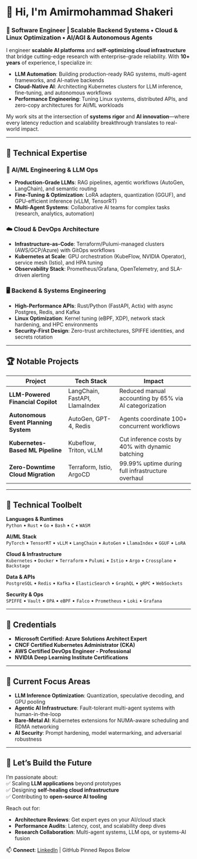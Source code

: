 # 👋 Hi, I'm Amirmohammad Shakeri

### 🚀   Software Engineer | Scalable Backend Systems • Cloud & Linux Optimization • AI/AGI & Autonomous Agents 

I engineer **scalable AI platforms** and **self-optimizing cloud infrastructure** that bridge cutting-edge research with enterprise-grade reliability. With **10+ years** of experience, I specialize in:

- **LLM Automation**: Building production-ready RAG systems, multi-agent frameworks, and AI-native backends  
- **Cloud-Native AI**: Architecting Kubernetes clusters for LLM inference, fine-tuning, and autonomous workflows  
- **Performance Engineering**: Tuning Linux systems, distributed APIs, and zero-copy architectures for AI/ML workloads  

My work sits at the intersection of **systems rigor** and **AI innovation**—where every latency reduction and scalability breakthrough translates to real-world impact.

---

## 🔧 Technical Expertise

### 🤖 **AI/ML Engineering & LLM Ops**
- **Production-Grade LLMs**: RAG pipelines, agentic workflows (AutoGen, LangChain), and semantic routing  
- **Fine-Tuning & Optimization**: LoRA adapters, quantization (GGUF), and GPU-efficient inference (vLLM, TensorRT)  
- **Multi-Agent Systems**: Collaborative AI teams for complex tasks (research, analytics, automation)  

### ☁️ **Cloud & DevOps Architecture**
- **Infrastructure-as-Code**: Terraform/Pulumi-managed clusters (AWS/GCP/Azure) with GitOps workflows  
- **Kubernetes at Scale**: GPU orchestration (KubeFlow, NVIDIA Operator), service mesh (Istio), and HPA tuning  
- **Observability Stack**: Prometheus/Grafana, OpenTelemetry, and SLA-driven alerting  

### 🖥 **Backend & Systems Engineering**
- **High-Performance APIs**: Rust/Python (FastAPI, Actix) with async Postgres, Redis, and Kafka  
- **Linux Optimization**: Kernel tuning (eBPF, XDP), network stack hardening, and HPC environments  
- **Security-First Design**: Zero-trust architectures, SPIFFE identities, and secrets rotation  

---

## 🏆 Notable Projects

| **Project** | **Tech Stack** | **Impact** |
|------------|----------------|------------|
| **LLM-Powered Financial Copilot** | LangChain, FastAPI, LlamaIndex | Reduced manual accounting by 65% via AI categorization |
| **Autonomous Event Planning System** | AutoGen, GPT-4, Redis | Agents coordinate 100+ concurrent workflows |
| **Kubernetes-Based ML Pipeline** | Kubeflow, Triton, vLLM | Cut inference costs by 40% with dynamic batching |
| **Zero-Downtime Cloud Migration** | Terraform, Istio, ArgoCD | 99.99% uptime during full infrastructure overhaul |

---

## 🧰 Technical Toolbelt

**Languages & Runtimes**  
`Python` • `Rust` • `Go` • `Bash` • `C` • `WASM`

**AI/ML Stack**  
`PyTorch` • `TensorRT` • `vLLM` • `LangChain` • `AutoGen` • `LlamaIndex` • `GGUF` • `LoRA`

**Cloud & Infrastructure**  
`Kubernetes` • `Docker` • `Terraform` • `Pulumi` • `Istio` • `Argo` • `Crossplane` • `Backstage`

**Data & APIs**  
`PostgreSQL` • `Redis` • `Kafka` • `ElasticSearch` • `GraphQL` • `gRPC` • `WebSockets`

**Security & Ops**  
`SPIFFE` • `Vault` • `OPA` • `eBPF` • `Falco` • `Prometheus` • `Loki` • `Grafana`

---

## 📜 Credentials

- **Microsoft Certified: Azure Solutions Architect Expert**  
- **CNCF Certified Kubernetes Administrator (CKA)**  
- **AWS Certified DevOps Engineer - Professional**  
- **NVIDIA Deep Learning Institute Certifications**  

---

## 🔭 Current Focus Areas

- **LLM Inference Optimization**: Quantization, speculative decoding, and GPU pooling  
- **Agentic AI Infrastructure**: Fault-tolerant multi-agent systems with human-in-the-loop  
- **Bare-Metal AI**: Kubernetes extensions for NUMA-aware scheduling and RDMA networking  
- **AI Security**: Prompt hardening, model watermarking, and adversarial robustness  

---

## 🤝 Let’s Build the Future

I’m passionate about:  
✅ Scaling **LLM applications** beyond prototypes  
✅ Designing **self-healing cloud infrastructure**  
✅ Contributing to **open-source AI tooling**  

Reach out for:  
- **Architecture Reviews**: Get expert eyes on your AI/cloud stack  
- **Performance Audits**: Latency, cost, and scalability deep dives  
- **Research Collaboration**: Multi-agent systems, LLM ops, or systems-AI fusion  

📫 **Connect**: [LinkedIn](https://www.linkedin.com/in/amirmuhammadshk/) | GitHub Pinned Repos Below  
